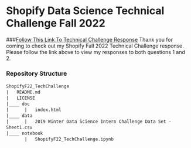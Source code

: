 # Shopify Data Science Technical Challenge Fall 2022

###[Follow This Link To Technical Challenge Response](https://lmjacoby.github.io/ShopifyF22_TechChallenge/)
Thank you for coming to check out my Shopify Fall 2022 Technical Challenge response. Please follow the link above to view my responses to both questions 1 and 2.

### Repository Structure
```
ShopifyF22_TechChallenge  
|   README.md  
|   LICENSE  
|____ doc  
|      |   index.html  
|____ data  
|      |   2019 Winter Data Science Intern Challenge Data Set - Sheet1.csv  
|____ notebook  
       |   ShopifyF22_TechChallenge.ipynb  
```

<p align="center">
  <img "src=./shoes.jpg" />
</p>
